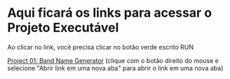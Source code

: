 # Aqui ficará os links para acessar o Projeto Executável
Ao clicar no link, você precisa clicar no botão verde escrito RUN

[Project 01: Band Name Generator](https://replit.com/@thalissongsilva/Project-01-band-name-generator-start) (clique com o botão direito do mouse e selecione "Abrir link em uma nova aba" para abrir o link em uma nova aba)
